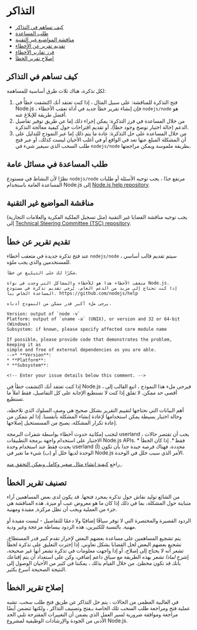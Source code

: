 # التذاكر

* [كيف تساهم في التذاكر](#how-to-contribute-in-issues)
* [طلب المساعدة](#asking-for-general-help)
* [مناقشة المواضيع غير التقنية](#discussing-non-technical-topics)
* [تقديم تقرير عن الأخطاء](#submitting-a-bug-report)
* [فرز تقارير الأخطاء](#triaging-a-bug-report)
* [إصلاح تقرير الخطأ](#resolving-a-bug-report)

## كيف تساهم في التذاكر

لكل تذكرة، هناك ثلاث طرق أساسية للمساهمة:

1. فتح التذكرة للمناقشة: على سبيل المثال ، إذا كنت تعتقد أنك اكتشفت خطأً في Node.js ، فإن إنشاء تقرير خطأ جديد في أداة تعقب الأخطاء `nodejs/node` هو أفضل طريقة للإبلاغ عنه.
2. من خلال المساعدة في فرز التذكرة: يمكن إجراء ذلك إما عن طريق توفير تفاصيل الدعم (حالة اختبار توضح وجود خطأ)، أو تقديم اقتراحات حول كيفية معالجة التذكرة.
3. من خلال المساعدة على حل التذكرة: عادة ما يتم ذلك إما عبر النموذج للتدليل على أن المشكلة المبلغ عنها تعد في الواقع أو في أغلب الأحيان ليست كذلك، أو عبر فتح طلب السحب الذي سيغير شيء في `nodejs/node` بطريقة ملموسة ويمكن مراجعتها.

## طلب المساعدة في مسائل عامة

نظرًا لأن النشاط في مستودع `nodejs/node` مرتفع جدًا ، يجب توجيه الأسئلة أو طلبات المساعدة العامة باستخدام Node.js إلى [Node.js help repository](https://github.com/nodejs/help/issues).

## مناقشة المواضيع غير التقنية

يجب توجيه مناقشة القضايا غير التقنية (مثل تسجيل الملكية الفكرية والعلامات التجارية) إلى [Technical Steering Committee (TSC) repository](https://github.com/nodejs/TSC/issues).

## تقديم تقرير عن خطأ

عند فتح تذكرة جديدة في متعقب أخطاء `nodejs/node` ، سيتم تقديم قالب أساسي للمستخدمين والذي يجب ملؤه.

```markdown<!--
شكرًا لك على التبليغ عن خطأ.

متعقب الأخطاء هذا هو للأخطاء والمشاكل التي وجدت في نواة Node.js.
إذا كنت تحتاج إلى مزيد من الدعم العام، يُرجى تقديم تذكرة في مستودع المساعدة الخاص بنا. https://github.com/nodejs/help 

يرجى ملء أكبر قدر ممكن من النموذج أدناه.

Version: output of `node -v`
Platform: output of `uname -a` (UNIX), or version and 32 or 64-bit (Windows)
Subsystem: if known, please specify affected core module name

If possible, please provide code that demonstrates the problem, keeping it as
simple and free of external dependencies as you are able.
-->* **Version**:
* **Platform**:
* **Subsystem**:

<!-- Enter your issue details below this comment. -->
```

إذا كنت تعتقد أنك اكتشفت خطأ في Node.js ، فيرجى ملء هذا النموذج ، اتبع القالب إلى أقصى حد ممكن. لا تقلق إذا كنت لا تستطيع الإجابة على كل التفاصيل، فقط املأ ما تستطيع.

أهم البيانات التي نحتاجها لتقييم التقرير بشكل صحيح هي وصف السلوك الذي تلاحظه، وحالة اختبار بسيطة يمكن استخدامها لإعادة إنشاء المشكلة بأنفسنا. إذا لم نتمكن من إعادة تكرار المشكلة، يصبح من المسستحيل إصلاحها.

لتجنب إمكانية حدوث أخطاء بواسطة شفرات البرمجة userland ، يجب أن تقتصر حالات الاختبار على استخدام واجهة برمجة التطبيقات Node.js APIs. * فقط *. إذا كان الخطأ يحدث فقط عند استخدام وحدة userland محددة، فهناك فرصة جيدة جدا بأن تكون (أ) الوحدة لديها خلل أو (ب) شيء ما تغير في Node.js الأمر الذي سبب خلل في الوحدة.

راجع [ كيفية إنشاء مثال صغير وكامل ويمكن التحقق منه ](https://stackoverflow.com/help/mcve).

## تصنيف تقرير الخطأ

من الشائع توليد نقاش حول تذكرة بمجرد فتحها. قد يكون لدى بعض المساهمين آراء متباينة حول المشكلة، بما في ذلك إذا كان ما هو معروض عيب أو ميزة. هذه المناقشة هي جزء من العملية ويجب أن تظل مركزة, مفيدة ومهنية.

الردود القصيرة والمختصرة التي لا توفر سياقًا إضافيًا ولا دعمًا للتفاصيل - ليست مفيدة أو مهنية. بالنسبة للكثيرين، هذه الردود ببساطة مزعجة وغير ودية.

يتم تشجيع المساهمين على مساعدة بعضهم البعض لإحراز تقدم كبير قدر المستطاع، تشجيع بعضهم البعض لحل القضايا بشكل تعاوني. إذا إخترت التعليق على تذكرة لخطأ تشعر أنه لا يحتاج إلى إصلاح، أو إذا واجهت معلومات في تذكرة تشعر أنها غير صحيحة، إشرح *لماذا* تشعر بهذه الطريقة مع سياق داعم إضافي، وكن على استعداد أن يتم إقناعك بأنك قد تكون مخطئ. من خلال القيام بذلك ، يمكننا في كثير من الأحيان الوصول إلى النتيجة الصحيحة أسرع بكثير.

## إصلاح تقرير الخطأ

في الغالبية العظمى من الحالات ، يتم حل التذاكر عن طريق فتح طلب سحب. تشبه عملية فتح ومراجعة طلب السحب تلك الخاصة بـفتح وتصنيف التذاكر ، ولكنها تتضمن أيضًا مراجعة وموافقة ضرورية لسير العمل الذي يضمن أن التغييرات المقترحة تلبي الحد الأدنى من الجودة والإرشادات الوظيفية لمشروع Node.js.
